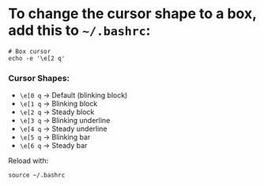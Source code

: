 # To change the cursor shape to a box, add this to `~/.bashrc`:

```
# Box cursor
echo -e '\e[2 q'
```

### Cursor Shapes:
- `\e[0 q` → Default (blinking block)  
- `\e[1 q` → Blinking block  
- `\e[2 q` → Steady block  
- `\e[3 q` → Blinking underline  
- `\e[4 q` → Steady underline  
- `\e[5 q` → Blinking bar  
- `\e[6 q` → Steady bar  

Reload with:  
```
source ~/.bashrc
```
